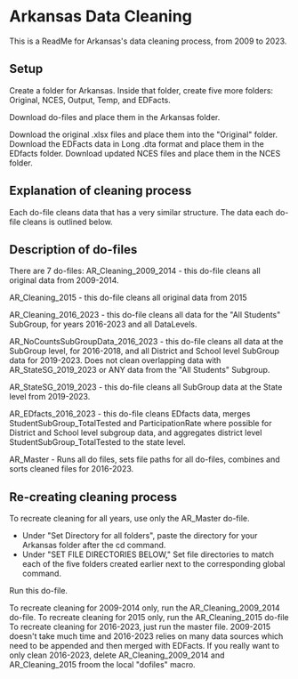 
# Arkansas Data Cleaning

This is a ReadMe for Arkansas's data cleaning process, from 2009 to 2023.


## Setup
Create a folder for Arkansas. Inside that folder, create five more folders: 
Original, NCES, Output, Temp, and EDFacts. 

Download do-files and place them in the Arkansas folder.

Download the original .xlsx files and place them into the "Original" folder. Download the EDFacts data in Long .dta format and place them in the EDfacts folder. Download updated NCES files and place them in the NCES folder.

## Explanation of cleaning process
Each do-file cleans data that has a very similar structure. The data each do-file cleans is outlined below.


## Description of do-files
There are 7 do-files:
AR_Cleaning_2009_2014 - this do-file cleans all original data from 2009-2014.

AR_Cleaning_2015 - this do-file cleans all original data from 2015

AR_Cleaning_2016_2023 - this do-file cleans all data for the "All Students" SubGroup, for years 2016-2023 and all DataLevels.

AR_NoCountsSubGroupData_2016_2023 - this do-file cleans all data at the SubGroup level, for 2016-2018, and all District and School level SubGroup data 
for 2019-2023. Does not clean overlapping data with AR_StateSG_2019_2023 or ANY data from the "All Students" Subgroup.

AR_StateSG_2019_2023 - this do-file cleans all SubGroup data at the State level from 2019-2023.

AR_EDfacts_2016_2023 - this do-file cleans EDfacts data, merges StudentSubGroup_TotalTested and ParticipationRate where possible for District and School level subgroup data, and aggregates district level StudentSubGroup_TotalTested to the state level.

AR_Master - Runs all do files, sets file paths for all do-files, combines and sorts cleaned files for 2016-2023.

## Re-creating cleaning process
To recreate cleaning for all years, use only the AR_Master do-file. 

- Under "Set Directory for all folders", paste the directory for your Arkansas folder after the cd command. 
- Under "SET FILE DIRECTORIES BELOW," Set file directories to match each of the five folders created earlier next to the corresponding global command.

Run this do-file. 

To recreate cleaning for 2009-2014 only, run the AR_Cleaning_2009_2014 do-file.
To recreate cleaning for 2015 only, run the AR_Cleaning_2015 do-file
To recreate cleaning for 2016-2023, just run the master file. 2009-2015 doesn't take much time and 2016-2023 relies on many data sources which need to be appended and then merged with EDFacts. If you really want to only clean 2016-2023, delete AR_Cleaning_2009_2014 and AR_Cleaning_2015 froom the local "dofiles" macro.

